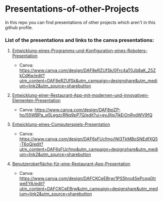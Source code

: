 # Presentations-of-other-Projects

In this repo you can find presentations of other projects which aren't in this github profile.

### List of the presentations and links to the canva presentations:

1. [Entwicklung-eines-Programms-und-Konfiguration-eines-Roboters-Presentation](./Entwicklung-eines-Programms-und-Konfiguration-eines-Roboters-Presentation.pdf)
   - Canva: https://www.canva.com/design/DAF8eRZUfSk/0Frc4aT0Jb8aK_Z5ZkCdKw/edit?utm_content=DAF8eRZUfSk&utm_campaign=designshare&utm_medium=link2&utm_source=sharebutton 

2. [Entwicklung-einer-Restaurant-App-mit-modernen-und-innovativen-Elementen-Presentation](Entwicklung-einer-Restaurant-App-mit-modernen-und-innovativen-Elementen-Presentation.pdf)
   - Canva: https://www.canva.com/design/DAF8qjZP-ho/55WBPa_q0LegzcRNq9pP7Q/edit?ui=eyJIIjp7IkEiOnRydWV9fQ 

3. [Entwicklung-eines-Computerspiels-Presentation](Entwicklung-eines-Computerspiels-Presentation.pdf)
   - Canva: https://www.canva.com/design/DAF6sFUcfmo/jNl3TkMBoSNEdfXQ5-T6oQ/edit?utm_content=DAF6sFUcfmo&utm_campaign=designshare&utm_medium=link2&utm_source=sharebutton 

4. [Benutzeroberfläche-für-eine-Restaurant-App-Presentation](Benutzeroberfläche-für-eine-Restaurant-App-Presentation.pdf)
   - Canva: https://www.canva.com/design/DAFCKCeEBrw/1PS5hro4SePcqqGtrweEYA/edit?utm_content=DAFCKCeEBrw&utm_campaign=designshare&utm_medium=link2&utm_source=sharebutton 
